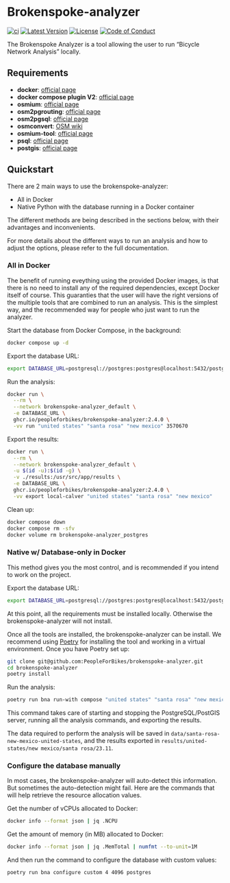 # Brokenspoke-analyzer

[![ci](https://github.com/PeopleForBikes/brokenspoke-analyzer/actions/workflows/ci.yaml/badge.svg)](https://github.com/PeopleForBikes/brokenspoke-analyzer/actions/workflows/ci.yaml)
[![Latest Version](https://img.shields.io/github/v/tag/PeopleForBikes/brokenspoke-analyzer?sort=semver&label=version)](https://github.com/PeopleForBikes/brokenspoke-analyzer/)
[![License](https://img.shields.io/badge/license-mit-blue.svg)](https://github.com/PeopleForBikes/brokenspoke-analyzer/blob/main/LICENSE)
[![Code of Conduct](https://img.shields.io/badge/code_of_conduct-🌐-ff69b4.svg?logoColor=white)](https://github.com/PeopleForBikes/brokenspoke-analyzer/blob/main/code-of-conduct.md)

The Brokenspoke Analyzer is a tool allowing the user to run “Bicycle Network
Analysis” locally.

## Requirements

- **docker**: [official page](https://www.docker.com/get-started/)
- **docker compose plugin V2**:
  [official page](https://docs.docker.com/compose/install/linux/)
- **osmium**: [official page](https://osmcode.org/osmium-tool/)
- **osm2pgrouting**:
  [official page](https://pgrouting.org/docs/tools/osm2pgrouting.html#)
- **osm2pgsql**: [official page](https://osm2pgsql.org/doc/install.html)
- **osmconvert**: [OSM wiki](https://wiki.openstreetmap.org/wiki/Osmconvert)
- **osmium-tool**: [official page](https://osmcode.org/osmium-tool/)
- **psql**:
  [official page](https://www.postgresql.org/docs/current/app-psql.html)
- **postgis**:
  [official page](https://postgis.net/documentation/getting_started/#installing-postgis)

## Quickstart

There are 2 main ways to use the brokenspoke-analyzer:

- All in Docker
- Native Python with the database running in a Docker container

The different methods are being described in the sections below, with their
advantages and inconvenients.

For more details about the different ways to run an analysis and how to adjust
the options, please refer to the full documentation.

### All in Docker

The benefit of running eveything using the provided Docker images, is that there
is no need to install any of the required dependencies, except Docker itself of
course. This guaranties that the user will have the right versions of the
multiple tools that are combined to run an analysis. This is the simplest way,
and the recommended way for people who just want to run the analyzer.

Start the database from Docker Compose, in the background:

```bash
docker compose up -d
```

Export the database URL:

```bash
export DATABASE_URL=postgresql://postgres:postgres@localhost:5432/postgres
```

Run the analysis:

```bash
docker run \
  --rm \
  --network brokenspoke-analyzer_default \
  -e DATABASE_URL \
  ghcr.io/peopleforbikes/brokenspoke-analyzer:2.4.0 \
  -vv run "united states" "santa rosa" "new mexico" 3570670
```

Export the results:

```bash
docker run \
  --rm \
  --network brokenspoke-analyzer_default \
  -u $(id -u):$(id -g) \
  -v ./results:/usr/src/app/results \
  -e DATABASE_URL \
  ghcr.io/peopleforbikes/brokenspoke-analyzer:2.4.0 \
  -vv export local-calver "united states" "santa rosa" "new mexico"
```

Clean up:

```bash
docker compose down
docker compose rm -sfv
docker volume rm brokenspoke-analyzer_postgres
```

### Native w/ Database-only in Docker

This method gives you the most control, and is recommended if you intend to work
on the project.

Export the database URL:

```bash
export DATABASE_URL=postgresql://postgres:postgres@localhost:5432/postgres
```

At this point, all the requirements must be installed locally. Otherwise the
brokenspoke-analyzer will not install.

Once all the tools are installed, the brokenspoke-analyzer can be install. We
recommend using [Poetry](https://python-poetry.org/) for installing the tool and
working in a virtual environment. Once you have Poetry set up:

```bash
git clone git@github.com:PeopleForBikes/brokenspoke-analyzer.git
cd brokenspoke-analyzer
poetry install
```

Run the analysis:

```bash
poetry run bna run-with compose "united states" "santa rosa" "new mexico" 3570670
```

This command takes care of starting and stopping the PostgreSQL/PostGIS server,
running all the analysis commands, and exporting the results.

The data required to perform the analysis will be saved in
`data/santa-rosa-new-mexico-united-states`, and the results exported in
`results/united-states/new mexico/santa rosa/23.11`.

### Configure the database manually

In most cases, the brokenspoke-analyzer will auto-detect this information. But
sometimes the auto-detection might fail. Here are the commands that will help
retrieve the resource allocation values.

Get the number of vCPUs allocated to Docker:

```bash
docker info --format json | jq .NCPU
```

Get the amount of memory (in MB) allocated to Docker:

```bash
docker info --format json | jq .MemTotal | numfmt --to-unit=1M
```

And then run the command to configure the database with custom values:

```bash
poetry run bna configure custom 4 4096 postgres
```
